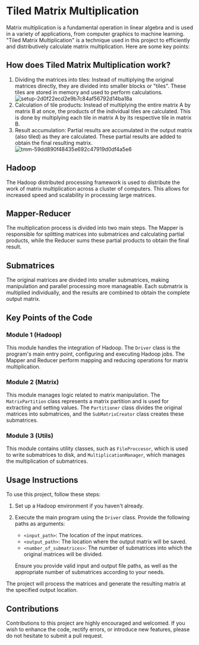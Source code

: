 # Tiled Matrix Multiplication

Matrix multiplication is a fundamental operation in linear algebra and is used in a variety of applications, from computer graphics to machine learning. "Tiled Matrix Multiplication" is a technique used in this project to efficiently and distributively calculate matrix multiplication. Here are some key points:

## How does Tiled Matrix Multiplication work?

1. Dividing the matrices into tiles: Instead of multiplying the original matrices directly, they are divided into smaller blocks or "tiles". These tiles are stored in memory and used to perform calculations.
![setup-2d0f22ecd2e9b7c84af56792d14ba18a](https://github.com/Vicks0712/MatrixMultiplicationImplementations/assets/90756558/1b31ec4b-cd02-44c9-a42b-6de0ee2f2fb5)
2. Calculation of tile products: Instead of multiplying the entire matrix A by matrix B at once, the products of the individual tiles are calculated. This is done by multiplying each tile in matrix A by its respective tile in matrix B.
3. Result accumulation: Partial results are accumulated in the output matrix (also tiled) as they are calculated. These partial results are added to obtain the final resulting matrix.
![tmm-59dd890f48435e692c47919d0df4a5e6](https://github.com/Vicks0712/MatrixMultiplicationImplementations/assets/90756558/65aba0b4-3fe0-4e8e-a29b-0a36d387f185)


## Hadoop

The Hadoop distributed processing framework is used to distribute the work of matrix multiplication across a cluster of computers. This allows for increased speed and scalability in processing large matrices.

## Mapper-Reducer

The multiplication process is divided into two main steps. The Mapper is responsible for splitting matrices into submatrices and calculating partial products, while the Reducer sums these partial products to obtain the final result.

## Submatrices

The original matrices are divided into smaller submatrices, making manipulation and parallel processing more manageable. Each submatrix is multiplied individually, and the results are combined to obtain the complete output matrix.

## Key Points of the Code

### Module 1 (Hadoop)

This module handles the integration of Hadoop. The `Driver` class is the program's main entry point, configuring and executing Hadoop jobs. The Mapper and Reducer perform mapping and reducing operations for matrix multiplication.

### Module 2 (Matrix)

This module manages logic related to matrix manipulation. The `MatrixPartition` class represents a matrix partition and is used for extracting and setting values. The `Partitioner` class divides the original matrices into submatrices, and the `SubMatrixCreator` class creates these submatrices.

### Module 3 (Utils)

This module contains utility classes, such as `FileProccesor`, which is used to write submatrices to disk, and `MultiplicationManager`, which manages the multiplication of submatrices.

## Usage Instructions

To use this project, follow these steps:

1. Set up a Hadoop environment if you haven't already.

2. Execute the main program using the `Driver` class. Provide the following paths as arguments:

   - `<input_path>`: The location of the input matrices.
   - `<output_path>`: The location where the output matrix will be saved.
   - `<number_of_submatrices>`: The number of submatrices into which the original matrices will be divided.

   Ensure you provide valid input and output file paths, as well as the appropriate number of submatrices according to your needs.

The project will process the matrices and generate the resulting matrix at the specified output location.

## Contributions

Contributions to this project are highly encouraged and welcomed. If you wish to enhance the code, rectify errors, or introduce new features, please do not hesitate to submit a pull request.
